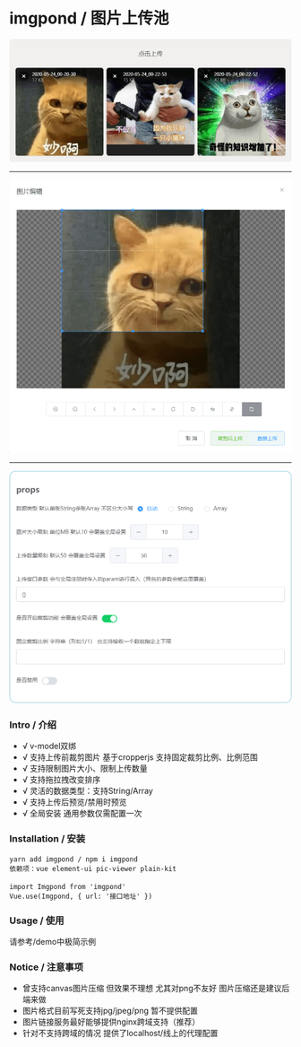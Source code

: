 # imgpond / 图片上传池


![图片](./preview.png)

<hr/>

![图片](./preview-crop.png)

<hr/>

![图片](./preview-props.png)


### Intro / 介绍

- √ v-model双绑
- √ 支持上传前裁剪图片 基于cropperjs 支持固定裁剪比例、比例范围 
- √ 支持限制图片大小、限制上传数量
- √ 支持拖拉拽改变排序
- √ 灵活的数据类型：支持String/Array
- √ 支持上传后预览/禁用时预览
- √ 全局安装 通用参数仅需配置一次


### Installation / 安装
```
yarn add imgpond / npm i imgpond
依赖项：vue element-ui pic-viewer plain-kit

import Imgpond from 'imgpond'
Vue.use(Imgpond, { url: '接口地址' })
```


### Usage / 使用
请参考/demo中极简示例


### Notice / 注意事项
- 曾支持canvas图片压缩 但效果不理想 尤其对png不友好 图片压缩还是建议后端来做
- 图片格式目前写死支持jpg/jpeg/png 暂不提供配置
- 图片链接服务最好能够提供nginx跨域支持（推荐）
- 针对不支持跨域的情况 提供了localhost/线上的代理配置
